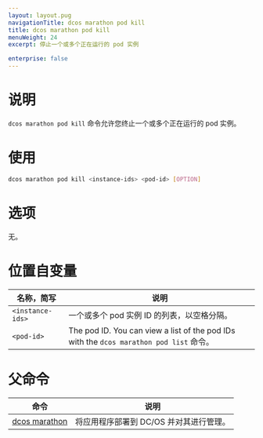 ```yaml
---
layout: layout.pug
navigationTitle: dcos marathon pod kill
title: dcos marathon pod kill
menuWeight: 24
excerpt: 停止一个或多个正在运行的 pod 实例

enterprise: false
---
```


# 说明
`dcos marathon pod kill` 命令允许您终止一个或多个正在运行的 pod 实例。

# 使用

```bash
dcos marathon pod kill <instance-ids> <pod-id> [OPTION]
```

# 选项

无。

# 位置自变量

| 名称，简写 | 说明 |
|---------|-------------|
| `<instance-ids>` | 一个或多个 pod 实例 ID 的列表，以空格分隔。|
| `<pod-id>`   |  The pod ID. You can view a list of the pod IDs with the `dcos marathon pod list` 命令。|

# 父命令

| 命令 | 说明 |
|---------|-------------|
| [dcos marathon](/1.11/cli/command-reference/dcos-marathon/) | 将应用程序部署到 DC/OS 并对其进行管理。|

